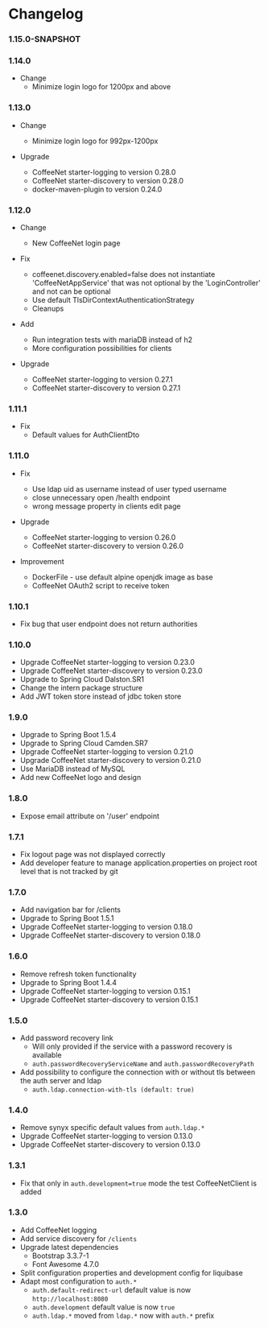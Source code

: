 # Changelog 

### 1.15.0-SNAPSHOT


### 1.14.0

* Change
  * Minimize login logo for 1200px and above

### 1.13.0

* Change
  * Minimize login logo for 992px-1200px

* Upgrade
  * CoffeeNet starter-logging to version 0.28.0
  * CoffeeNet starter-discovery to version 0.28.0
  * docker-maven-plugin to version 0.24.0

### 1.12.0

* Change
  * New CoffeeNet login page

* Fix
  * coffeenet.discovery.enabled=false does not instantiate 'CoffeeNetAppService'
    that was not optional by the 'LoginController' and not can be optional
  * Use default TlsDirContextAuthenticationStrategy
  * Cleanups

* Add
  * Run integration tests with mariaDB instead of h2
  * More configuration possibilities for clients

* Upgrade
  * CoffeeNet starter-logging to version 0.27.1
  * CoffeeNet starter-discovery to version 0.27.1

### 1.11.1

* Fix
  * Default values for AuthClientDto

### 1.11.0

* Fix
  * Use ldap uid as username instead of user typed username
  * close unnecessary open /health endpoint
  * wrong message property in clients edit page

* Upgrade
  * CoffeeNet starter-logging to version 0.26.0
  * CoffeeNet starter-discovery to version 0.26.0

* Improvement
  * DockerFile - use default alpine openjdk image as base
  * CoffeeNet OAuth2 script to receive token

### 1.10.1
* Fix bug that user endpoint does not return authorities

### 1.10.0
* Upgrade CoffeeNet starter-logging to version 0.23.0
* Upgrade CoffeeNet starter-discovery to version 0.23.0
* Upgrade to Spring Cloud Dalston.SR1
* Change the intern package structure
* Add JWT token store instead of jdbc token store

### 1.9.0
* Upgrade to Spring Boot 1.5.4
* Upgrade to Spring Cloud Camden.SR7
* Upgrade CoffeeNet starter-logging to version 0.21.0
* Upgrade CoffeeNet starter-discovery to version 0.21.0
* Use MariaDB instead of MySQL
* Add new CoffeeNet logo and design

### 1.8.0
* Expose email attribute on '/user' endpoint

### 1.7.1
* Fix logout page was not displayed correctly
* Add developer feature to manage application.properties on project root level that is not tracked by git

### 1.7.0
* Add navigation bar for /clients
* Upgrade to Spring Boot 1.5.1
* Upgrade CoffeeNet starter-logging to version 0.18.0
* Upgrade CoffeeNet starter-discovery to version 0.18.0

### 1.6.0
* Remove refresh token functionality
* Upgrade to Spring Boot 1.4.4
* Upgrade CoffeeNet starter-logging to version 0.15.1
* Upgrade CoffeeNet starter-discovery to version 0.15.1

### 1.5.0
* Add password recovery link
  * Will only provided if the service with a password recovery is available
  * `auth.passwordRecoveryServiceName` and `auth.passwordRecoveryPath`
* Add possibility to configure the connection with or without tls between the auth server and ldap
  * `auth.ldap.connection-with-tls (default: true)`

### 1.4.0
* Remove synyx specific default values from `auth.ldap.*`
* Upgrade CoffeeNet starter-logging to version 0.13.0
* Upgrade CoffeeNet starter-discovery to version 0.13.0

### 1.3.1
* Fix that only in `auth.development=true` mode the test CoffeeNetClient is added

### 1.3.0
* Add CoffeeNet logging
* Add service discovery for `/clients`
* Upgrade latest dependencies
  * Bootstrap 3.3.7-1
  * Font Awesome 4.7.0
* Split configuration properties and development config for liquibase
* Adapt most configuration to `auth.*`
  * `auth.default-redirect-url` default value is now `http://localhost:8080`
  * `auth.development` default value is now `true`
  * `auth.ldap.*` moved from `ldap.*` now with `auth.*` prefix